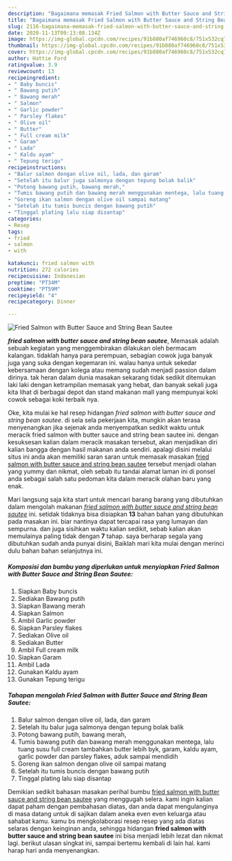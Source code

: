 ```yaml
---
description: "Bagaimana memasak Fried Salmon with Butter Sauce and String Bean Sautee yang nikmat"
title: "Bagaimana memasak Fried Salmon with Butter Sauce and String Bean Sautee yang nikmat"
slug: 2116-bagaimana-memasak-fried-salmon-with-butter-sauce-and-string-bean-sautee-yang-nikmat
date: 2020-11-13T09:13:08.134Z
image: https://img-global.cpcdn.com/recipes/91b880af746960c8/751x532cq70/fried-salmon-with-butter-sauce-and-string-bean-sautee-foto-resep-utama.jpg
thumbnail: https://img-global.cpcdn.com/recipes/91b880af746960c8/751x532cq70/fried-salmon-with-butter-sauce-and-string-bean-sautee-foto-resep-utama.jpg
cover: https://img-global.cpcdn.com/recipes/91b880af746960c8/751x532cq70/fried-salmon-with-butter-sauce-and-string-bean-sautee-foto-resep-utama.jpg
author: Hattie Ford
ratingvalue: 3.9
reviewcount: 13
recipeingredient:
- " Baby buncis"
- " Bawang putih"
- " Bawang merah"
- " Salmon"
- " Garlic powder"
- " Parsley flakes"
- " Olive oil"
- " Butter"
- " Full cream milk"
- " Garam"
- " Lada"
- " Kaldu ayam"
- " Tepung terigu"
recipeinstructions:
- "Balur salmon dengan olive oil, lada, dan garam"
- "Setelah itu balur juga salmonya dengan tepung bolak balik"
- "Potong bawang putih, bawang merah,"
- "Tumis bawang putih dan bawang merah menggunakan mentega, lalu tuang susu full cream tambahkan butter lebih byk, garam, kaldu ayam, garlic powder dan parsley flakes, aduk sampai mendidih"
- "Goreng ikan salmon dengan olive oil sampai matang"
- "Setelah itu tumis buncis dengan bawang putih"
- "Tinggal plating lalu siap disantap"
categories:
- Resep
tags:
- fried
- salmon
- with

katakunci: fried salmon with 
nutrition: 272 calories
recipecuisine: Indonesian
preptime: "PT34M"
cooktime: "PT59M"
recipeyield: "4"
recipecategory: Dinner

---
```



![Fried Salmon with Butter Sauce and String Bean Sautee](https://img-global.cpcdn.com/recipes/91b880af746960c8/751x532cq70/fried-salmon-with-butter-sauce-and-string-bean-sautee-foto-resep-utama.jpg)

<b><i>fried salmon with butter sauce and string bean sautee</i></b>, Memasak adalah sebuah kegiatan yang menggembirakan dilakukan oleh bermacam kalangan. tidaklah hanya para perempuan, sebagian cowok juga banyak juga yang suka dengan kegemaran ini. walau hanya untuk sekedar kebersamaan dengan kolega atau memang sudah menjadi passion dalam dirinya. tak heran dalam dunia masakan sekarang tidak sedikit ditemukan laki laki dengan ketrampilan memasak yang hebat, dan banyak sekali juga kita lihat di berbagai depot dan stand makanan mall yang mempunyai koki cowok sebagai koki terbaik nya.

Oke, kita mulai ke hal resep hidangan <i>fried salmon with butter sauce and string bean sautee</i>. di sela sela pekerjaan kita, mungkin akan terasa menyenangkan jika sejenak anda menyempatkan sedikit waktu untuk meracik fried salmon with butter sauce and string bean sautee ini. dengan kesuksesan kalian dalam meracik masakan tersebut, akan menjadikan diri kalian bangga dengan hasil makanan anda sendiri. apalagi disini melalui situs ini anda akan memiliki saran saran untuk memasak masakan <u>fried salmon with butter sauce and string bean sautee</u> tersebut menjadi olahan yang yummy dan nikmat, oleh sebab itu tandai alamat laman ini di ponsel anda sebagai salah satu pedoman kita dalam meracik olahan baru yang enak.




Mari langsung saja kita start untuk mencari barang barang yang dibutuhkan dalam mengolah makanan <u><i>fried salmon with butter sauce and string bean sautee</i></u> ini. setidak tidaknya bisa disiapkan <b>13</b> bahan bahan yang dibutuhkan pada masakan ini. biar nantinya dapat tercapai rasa yang lumayan dan sempurna. dan juga sisihkan waktu kalian sedikit, sebab kalian akan memulainya paling tidak dengan <b>7</b> tahap. saya berharap segala yang dibutuhkan sudah anda punyai disini, Baiklah mari kita mulai dengan merinci dulu bahan bahan selanjutnya ini.

<!--inarticleads1-->

##### Komposisi dan bumbu yang diperlukan untuk menyiapkan Fried Salmon with Butter Sauce and String Bean Sautee:

1. Siapkan  Baby buncis
1. Sediakan  Bawang putih
1. Siapkan  Bawang merah
1. Siapkan  Salmon
1. Ambil  Garlic powder
1. Siapkan  Parsley flakes
1. Sediakan  Olive oil
1. Sediakan  Butter
1. Ambil  Full cream milk
1. Siapkan  Garam
1. Ambil  Lada
1. Gunakan  Kaldu ayam
1. Gunakan  Tepung terigu




<!--inarticleads2-->

##### Tahapan mengolah Fried Salmon with Butter Sauce and String Bean Sautee:

1. Balur salmon dengan olive oil, lada, dan garam
1. Setelah itu balur juga salmonya dengan tepung bolak balik
1. Potong bawang putih, bawang merah,
1. Tumis bawang putih dan bawang merah menggunakan mentega, lalu tuang susu full cream tambahkan butter lebih byk, garam, kaldu ayam, garlic powder dan parsley flakes, aduk sampai mendidih
1. Goreng ikan salmon dengan olive oil sampai matang
1. Setelah itu tumis buncis dengan bawang putih
1. Tinggal plating lalu siap disantap




Demikian sedikit bahasan masakan perihal bumbu <u>fried salmon with butter sauce and string bean sautee</u> yang menggugah selera. kami ingin kalian dapat paham dengan pembahasan diatas, dan anda dapat mengulanginya di masa datang untuk di sajikan dalam aneka even even keluarga atau sahabat kamu. kamu bs mengkolaborasi resep resep yang ada diatas selaras dengan keinginan anda, sehingga hidangan <b>fried salmon with butter sauce and string bean sautee</b> ini bisa menjadi lebih lezat dan nikmat lagi. berikut ulasan singkat ini, sampai bertemu kembali di lain hal. kami harap hari anda menyenangkan.
